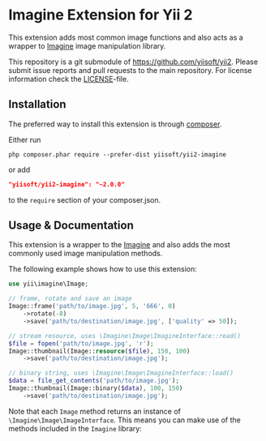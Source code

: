Imagine Extension for Yii 2
===========================

This extension adds most common image functions and also acts as a wrapper to [Imagine](http://imagine.readthedocs.org/)
image manipulation library.

This repository is a git submodule of <https://github.com/yiisoft/yii2>.
Please submit issue reports and pull requests to the main repository.
For license information check the [LICENSE](LICENSE.md)-file.

Installation
------------

The preferred way to install this extension is through [composer](http://getcomposer.org/download/).

Either run

```
php composer.phar require --prefer-dist yiisoft/yii2-imagine
```

or add

```json
"yiisoft/yii2-imagine": "~2.0.0"
```

to the `require` section of your composer.json.


Usage & Documentation
---------------------

This extension is a wrapper to the [Imagine](http://imagine.readthedocs.org/) and also adds the most commonly used
image manipulation methods.

The following example shows how to use this extension:

```php
use yii\imagine\Image;

// frame, rotate and save an image
Image::frame('path/to/image.jpg', 5, '666', 0)
    ->rotate(-8)
    ->save('path/to/destination/image.jpg', ['quality' => 50]);

// stream resource, uses \Imagine\Image\ImagineInterface::read()
$file = fopen('path/to/image.jpg', 'r');
Image::thumbnail(Image::resource($file), 150, 100)
    ->save('path/to/destination/image.jpg');

// binary string, uses \Imagine\Image\ImagineInterface::load()
$data = file_get_contents('path/to/image.jpg');
Image::thumbnail(Image::binary($data), 100, 150)
    ->save('path/to/destination/image.jpg');
```

Note that each `Image` method returns an instance of `\Imagine\Image\ImageInterface`.
This means you can make use of the methods included in the `Imagine` library:
